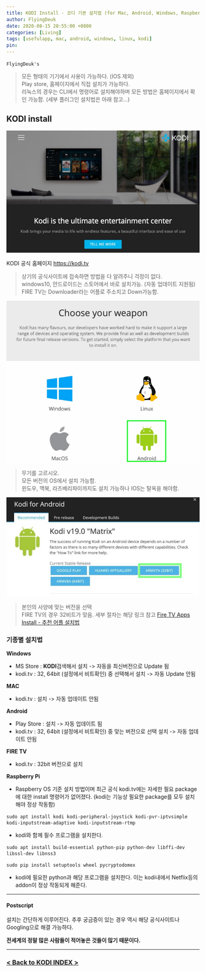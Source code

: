 ```yaml
---
title: KODI Install - 코디 기본 설치법 (for Mac, Android, Windows, RaspberryPi)
author: FlyingDeuk
date: 2020-08-15 20:55:00 +0800
categories: [Living]
tags: [usefulapp, mac, android, windows, linux, kodi]
pin:
---
```


`FlyingDeuk's`
> 모든 형태의 기기에서 사용이 가능하다. (IOS 제외) <br>
Play store, 홈페이지에서 직접 설치가 가능하다. <br>
리눅스의 경우는 CLI에서 명령어로 설치해야하며 모든 방법은 홈페이지에서 확인 가능함. (세부 플러그인 설치법은 아래 참고...)

## KODI install
![kodi_1](/img/living/kodi/kodi_1.jpg)

KODI 공식 홈페이지  <https://kodi.tv>
> 상기의 공식사이트에 접속하면 방법을 다 알려주니 걱정이 없다.<br>
windows10, 안드로이드는 스토어에서 바로 설치가능. (자동 업데이트 지원됨)<br>
FIRE TV는 Downloader라는 어플로 주소치고 Down가능함.

![kodi_2](/img/living/kodi/kodi_2.jpg)
> 무기를 고르시오.<br>
모든 버전의 OS에서 설치 가능함.<br>
윈도우, 맥북, 라즈베리파이까지도 설치 가능하나 IOS는 탈옥을 해야함.

![kodi_3](/img/living/kodi/kodi19_2.jpg)
> 본인의 사양에 맞는 버전을 선택<br>
FIRE TV의 경우 32비트가 맞음. 세부 절차는 해당 링크 참고 [Fire TV Apps Install - 추천 어플 설치법](/posts/Fire-TV1/)

### 기종별 설치법
**Windows**
- MS Store : **KODI**검색해서 설치 -> 자동을 최신버전으로 Update 됨
- kodi.tv : 32, 64bit (설정에서 비트확인) 중 선택해서 설치 -> 자동 Update 안됨

**MAC**
- kodi.tv : 설치 -> 자동 업데이트 안됨

**Android**
- Play Store : 설치 -> 자동 업데이트 됨
- kodi.tv : 32, 64bit (설정에서 비트확인) 중 맞는 버전으로 선택 설치 -> 자동 업데이트 안됨

**FIRE TV**
- kodi.tv : 32bit 버전으로 설치

**Raspberry Pi**
- Raspberry OS 기준 설치 방법이며 최근 공식 kodi.tv에는 자세한 필요 package에 대한 install 명령어가 없어졌다. (kodi는 기능상 필요한 package를 모두 설치해야 정상 작동함)
```
sudo apt install kodi kodi-peripheral-joystick kodi-pvr-iptvsimple kodi-inputstream-adaptive kodi-inputstream-rtmp
```
- kodi와 함께 필수 프로그램을 설치한다.
```
sudo apt install build-essential python-pip python-dev libffi-dev libssl-dev libnss3
```
```
sudo pip install setuptools wheel pycryptodomex
```
- kodi에 필요한 python과 해당 프로그램을 설치한다. 이는 kodi내에서 Netflix등의 addon이 정상 작동되게 해준다.  

----------

#### Postscript

설치는 간단하게 이루어진다. 추후 궁금증이 있는 경우 역시 해당 공식사이트나 Googling으로 해결 가능하다. <br>

**전세계의 정말 많은 사람들이 적어놓은 것들이 많기 때문이다.**


------

### [< Back to KODI INDEX >](/posts/KODI/)
